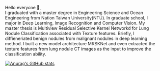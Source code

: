 Hello everyone 👋,  
I graduated with a master degree in Engineering Science and Ocean Engineering from Nation Taiwan University(NTU). In graduate school, I major in Deep Learning, Image Recognition and Computer Vision. My master thesis is Multiview Residual Selective Kernel Networkd for Lung Nodule Classification associated with Texture features. Briefly, I diffieneriated benign nodules from malignant nodules in deep learning method. I built a new model architecture MRSKNet and even extracted the texture features from lung nodule CT images as the input to improve the classification ability.  

[![Anurag's GitHub stats](https://github-readme-stats.vercel.app/api?username=ChengZheWu&theme=dark&show_icons=true)](https://github.com/anuraghazra/github-readme-stats)  
